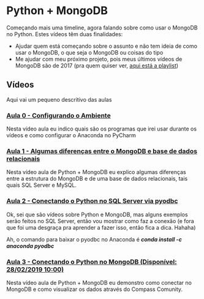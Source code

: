 # Python + MongoDB

Começando mais uma timeline, agora falando sobre como usar o MongoDB no Python. Estes vídeos têm duas finalidades:

* Ajudar quem está começando sobre o assunto e não tem ideia de como usar o MongoDB, o que seja o MongoDB ou coisas do tipo
* Me ajudar com meu próximo projeto, pois meus últimos vídeos de MongoDB são de 2017 (pra quem quiser ver, [aqui está a playlist](https://www.youtube.com/playlist?list=PL4OAe-tL47sZeAX1LXxSZxXtqj1fYGkF1))

## Vídeos

Aqui vai um pequeno descritivo das aulas

### [Aula 0 - Configurando o Ambiente](https://youtu.be/FK5cmOd8GAk)

Nesta vídeo aula eu indico quais são os programas que irei usar durante os vídeos e como configurar o Anaconda no PyCharm

### [Aula 1 - Algumas diferenças entre o MongoDB e base de dados relacionais](https://www.youtube.com/watch?v=H4qFN2BvEU4)

Nesta vídeo aula de Python + MongoDB eu explico algumas diferenças entre a estrutura do MongoDB e de uma base de dados relacionais, tais quais SQL Server e MySQL.

### [Aula 2 - Conectando o Python no SQL Server via pyodbc](https://youtu.be/q12nwR0EQiE)

Ok, sei que são vídeos sobre Python e MongoDB, mas alguns exemplos serão feitos no SQL Server, então vou mostrar como faz a conexão (e fora que foi uma desgraça pra aprender a fazer isso, então fica a dica. Hahaha)

Ah, o comando para baixar o pyodbc no Anaconda é ***conda install -c anaconda pyodbc***

### [Aula 3 - Conectando o Python no MongoDB (Disponível: 28/02/2019 10:00)](https://youtu.be/ePQTs3Em5HY)

Nesta vídeo aula de Python + MongoDB eu demonstro como conectar no MongoDB e como visualizar os dados através do Compass Comunity.